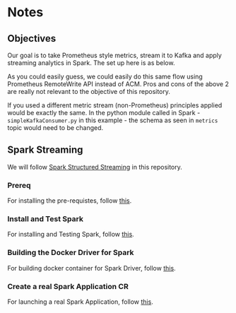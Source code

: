 # Notes

## Objectives
 Our goal is to take Prometheus style metrics, stream it to Kafka and apply streaming analytics in Spark. The set up here is as below.

 As you could easily guess, we could easily do this same flow using Prometheus RemoteWrite API instead of ACM. Pros and cons of the above 2 are really not relevant to the objective of this repository.

 If you used a different metric stream (non-Prometheus) principles applied would be exactly the same. In the python module called in Spark - `simpleKafkaConsumer.py` in this example - the schema as seen in `metrics` topic would need to be changed.
## Spark Streaming

We will follow [Spark Structured Streaming](https://spark.apache.org/docs/3.3.0/structured-streaming-programming-guide.html) in this repository.
### Prereq

For installing the pre-requistes, follow [this](https://github.com/bjoydeep/obs-streaming/blob/main/InstallPreReqs.md).

### Install and Test Spark

For installing and Testing Spark, follow [this](https://github.com/bjoydeep/obs-streaming/blob/main/InstallSpark.md).

### Building the Docker Driver for Spark

For building docker container for Spark Driver, follow [this](https://github.com/bjoydeep/obs-streaming/blob/main/CreateSparkDockerDriver.md).

### Create a real Spark Application CR

For launching a real Spark Application, follow [this](https://github.com/bjoydeep/obs-streaming/blob/main/LaunchSparkJob.md).

 